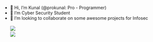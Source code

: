 - 👋 Hi, I’m Kunal (@prokunal: Pro - Programmer)
- 👀 I’m Cyber Security Student
- 💞️ I’m looking to collaborate on some awesome projects for Infosec<br><br>
     <img src="https://s6.gifyu.com/images/giphy7a00e0edffca1d6d.gif"><br>
     <a href="https://tryhackme.com/p/prokunal"><img src="https://i.ibb.co/3hvP1f2/prokunal.png"></a>
